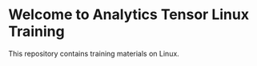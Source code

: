 # Welcome to Analytics Tensor Linux Training  
This repository contains training materials on Linux.
